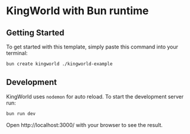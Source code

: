 # KingWorld with Bun runtime

## Getting Started

To get started with this template, simply paste this command into your terminal:

```bash
bun create kingworld ./kingworld-example
```

## Development

KingWorld uses `nodemon` for auto reload. To start the development server run:

```bash
bun run dev
```

Open http://localhost:3000/ with your browser to see the result.
